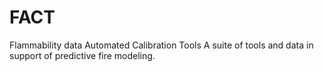 # FACT
Flammability data Automated Calibration Tools  A suite of tools and data in support of predictive fire modeling.
